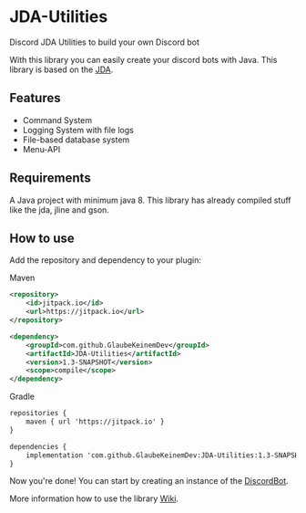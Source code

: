 # JDA-Utilities
Discord JDA Utilities to build your own Discord bot

With this library you can easily create your discord bots with Java. This library is based on the [JDA](https://github.com/DV8FromTheWorld/JDA). 

## Features
- Command System
- Logging System with file logs
- File-based database system
- Menu-API

## Requirements
A Java project with minimum java 8. This library has already compiled stuff like the jda, jline and gson.

## How to use
Add the repository and dependency to your plugin:

Maven
```xml
<repository>
    <id>jitpack.io</id>
    <url>https://jitpack.io</url>
</repository>

<dependency>
    <groupId>com.github.GlaubeKeinemDev</groupId>
    <artifactId>JDA-Utilities</artifactId>
    <version>1.3-SNAPSHOT</version>
    <scope>compile</scope>
</dependency>
```

Gradle
```xml
repositories {
    maven { url 'https://jitpack.io' }
}

dependencies {
    implementation 'com.github.GlaubeKeinemDev:JDA-Utilities:1.3-SNAPSHOT'
}
```

Now you're done! You can start by creating an instance of the 
[DiscordBot](https://github.com/GlaubeKeinemDev/JDA-Utilities/blob/master/src/main/java/de/glaubekeinemdev/discordutilities/DiscordBot.java).

More information how to use the library
[Wiki](https://github.com/GlaubeKeinemDev/JDA-Utilities/wiki).
